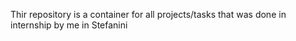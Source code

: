 Thir repository is a container for all projects/tasks that was done in internship by me in Stefanini
